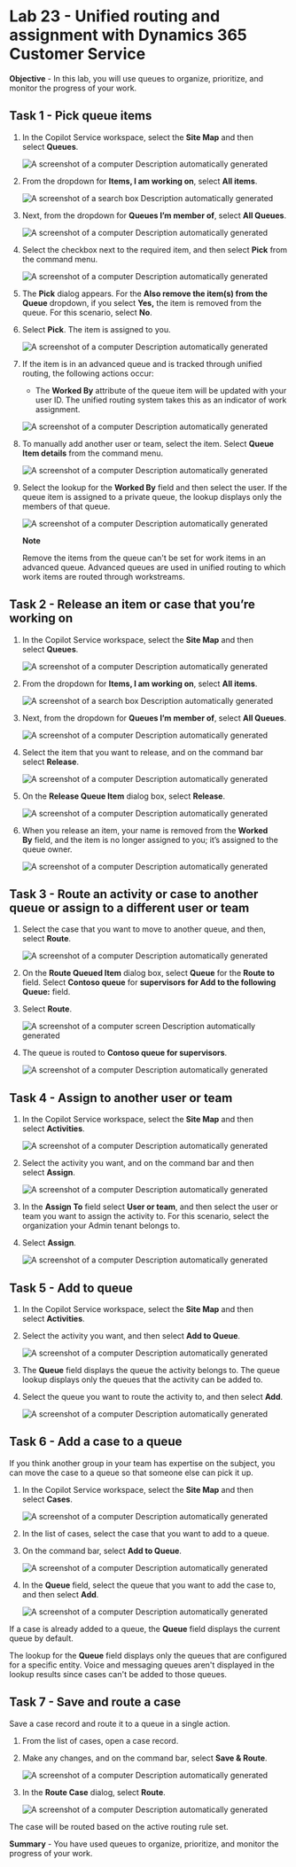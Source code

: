 # Lab 23 - Unified routing and assignment with Dynamics 365 Customer Service

**Objective** - In this lab, you will use queues to organize, prioritize, and monitor the progress of your work.

## Task 1 - Pick queue items

1.  In the Copilot Service workspace, select the **Site Map** and then
    select **Queues**.

    ![A screenshot of a computer Description automatically generated](./media/media23-new/image1.png)

2.  From the dropdown for **Items, I am working on**, select **All
    items**.

    ![A screenshot of a search box Description automatically generated](./media/media23-new/image2.png)

3.  Next, from the dropdown for **Queues I’m member of**, select **All
    Queues**.

    ![A screenshot of a computer Description automatically generated](./media/media23-new/image3.png)

4.  Select the checkbox next to the required item, and then
    select **Pick** from the command menu.

    ![A screenshot of a computer Description automatically generated](./media/media23-new/image4.png)

5.  The **Pick** dialog appears. For the **Also remove the item(s) from
    the Queue** dropdown, if you select **Yes,** the item is removed
    from the queue. For this scenario, select **No**.

6.  Select **Pick**. The item is assigned to you.

    ![A screenshot of a computer Description automatically generated](./media/media23-new/image5.png)

7.  If the item is in an advanced queue and is tracked through unified
    routing, the following actions occur:

    - The **Worked By** attribute of the queue item will be updated with
      your user ID. The unified routing system takes this as an
      indicator of work assignment.

    ![A screenshot of a computer Description automatically generated](./media/media23-new/image6.png)

8.  To manually add another user or team, select the item. Select
    **Queue Item details** from the command menu.

    ![A screenshot of a computer Description automatically generated](./media/media23-new/image7.png)

9.  Select the lookup for the **Worked By** field and then select the
    user. If the queue item is assigned to a private queue, the lookup
    displays only the members of that queue. 

    ![A screenshot of a computer Description automatically generated](./media/media23-new/image8.png)

    **Note**

    Remove the items from the queue can't be set for work items in an advanced queue. Advanced queues are used in unified routing to which work items are routed through workstreams.

## Task 2 - Release an item or case that you’re working on

1.  In the Copilot Service workspace, select the **Site Map** and then
    select **Queues**.

    ![A screenshot of a computer Description automatically generated](./media/media23-new/image1.png)

2.  From the dropdown for **Items, I am working on**, select **All
    items**.

    ![A screenshot of a search box Description automatically generated](./media/media23-new/image2.png)

3.  Next, from the dropdown for **Queues I’m member of**, select **All
    Queues**.

    ![A screenshot of a computer Description automatically generated](./media/media23-new/image3.png)

4.  Select the item that you want to release, and on the command bar
    select **Release**.

    ![A screenshot of a computer Description automatically generated](./media/media23-new/image9.png)

5.  On the **Release Queue Item** dialog box, select **Release**.

    ![A screenshot of a computer Description automatically generated](./media/media23-new/image10.png)

6.  When you release an item, your name is removed from the **Worked
    By** field, and the item is no longer assigned to you; it’s assigned
    to the queue owner.

    ![A screenshot of a computer Description automatically generated](./media/media23-new/image11.png)

## Task 3 - Route an activity or case to another queue or assign to a different user or team

1.  Select the case that you want to move to another queue, and then,
    select **Route**.

    ![A screenshot of a computer Description automatically generated](./media/media23-new/image12.png)

2.  On the **Route Queued Item** dialog box, select **Queue** for the
    **Route to** field. Select **Contoso queue** for **supervisors**
    **for Add to the following Queue:** field.

3.  Select **Route**.

    ![A screenshot of a computer screen Description automatically generated](./media/media23-new/image13.png)

4.  The queue is routed to **Contoso queue for supervisors**.

    ![A screenshot of a computer Description automatically generated](./media/media23-new/image14.png)

## Task 4 - Assign to another user or team

1.  In the Copilot Service workspace, select the **Site Map** and then
    select **Activities**.

    ![A screenshot of a computer Description automatically generated](./media/media23-new/image15.png)

2.  Select the activity you want, and on the command bar and then
    select **Assign**.

    ![A screenshot of a computer Description automatically generated](./media/media23-new/image16.png)

3.  In the **Assign To** field select **User or team**, and then select
    the user or team you want to assign the activity to. For this
    scenario, select the organization your Admin tenant belongs to.

4.  Select **Assign**.

    ![A screenshot of a computer Description automatically generated](./media/media23-new/image17.png)

## Task 5 - Add to queue

1.  In the Copilot Service workspace, select the **Site Map** and then
    select **Activities**.

2.  Select the activity you want, and then select **Add to Queue**.

    ![A screenshot of a computer Description automatically generated](./media/media23-new/image18.png)

3.  The **Queue** field displays the queue the activity belongs to. The
    queue lookup displays only the queues that the activity can be added
    to.

4.  Select the queue you want to route the activity to, and then
    select **Add**.

    ![A screenshot of a computer Description automatically generated](./media/media23-new/image19.png)

## Task 6 - Add a case to a queue

If you think another group in your team has expertise on the subject,
you can move the case to a queue so that someone else can pick it up.

1.  In the Copilot Service workspace, select the **Site Map** and then
    select **Cases**.

    ![A screenshot of a computer Description automatically generated](./media/media23-new/image20.png)

2.  In the list of cases, select the case that you want to add to a
    queue.

3.  On the command bar, select **Add to Queue**.

    ![A screenshot of a computer Description automatically generated](./media/media23-new/image21.png)

4.  In the **Queue** field, select the queue that you want to add the
    case to, and then select **Add**.

    ![A screenshot of a computer Description automatically generated](./media/media23-new/image22.png)

If a case is already added to a queue, the **Queue** field displays the
current queue by default.

The lookup for the **Queue** field displays only the queues that are
configured for a specific entity. Voice and messaging queues aren't
displayed in the lookup results since cases can't be added to those
queues.

## Task 7 - Save and route a case

Save a case record and route it to a queue in a single action.

1.  From the list of cases, open a case record.

2.  Make any changes, and on the command bar, select **Save & Route**.

    ![A screenshot of a computer Description automatically generated](./media/media23-new/image23.png)

3.  In the **Route Case** dialog, select **Route**.

    ![A screenshot of a computer Description automatically generated](./media/media23-new/image24.png)

The case will be routed based on the active routing rule set.

**Summary** - You have used queues to organize, prioritize, and monitor the progress of your work.
